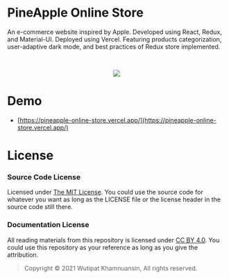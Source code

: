 # PineApple Online Store
An e-commerce website inspired by Apple. Developed using React, Redux, and Material-UI. Deployed using Vercel. Featuring products categorization, user-adaptive dark mode, and best practices of Redux store implemented.

<br>
<p align="center">
  <img src="https://bellmcp.work/img/Recent_PineApple-min.jpg" />
</p>

# Demo

* [https://pineapple-online-store.vercel.app/](https://pineapple-online-store.vercel.app/)

# License

### Source Code License

Licensed under [The MIT License](https://github.com/bellmcp/PineApple-Online-Store/blob/master/LICENSE). You could use the source code for whatever you want as long as the LICENSE file or the license header in the source code still there.

### Documentation License

All reading materials from this repository is licensed under [CC BY 4.0](https://creativecommons.org/licenses/by/4.0/). You could use this repository as your reference as long as you give the attribution.

> Copyright © 2021 Wutipat Khamnuansin, All rights reserved.
